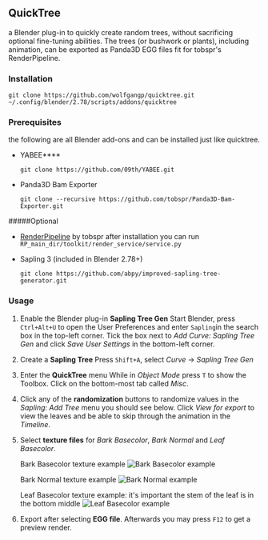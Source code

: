 ## QuickTree

a Blender plug-in to quickly create random trees, without sacrificing optional fine-tuning abilities. The trees (or bushwork or plants), including animation, can be exported as Panda3D EGG files fit for tobspr's RenderPipeline.

### Installation

`git clone https://github.com/wolfgangp/quicktree.git ~/.config/blender/2.78/scripts/addons/quicktree`

### Prerequisites

the following are all Blender add-ons and can be installed just like quicktree.

- YABEE****

	`git clone https://github.com/09th/YABEE.git`

- Panda3D Bam Exporter

	`git clone --recursive https://github.com/tobspr/Panda3D-Bam-Exporter.git`

#####Optional

- [RenderPipeline](https://github.com/tobspr/RenderPipeline/wiki/Getting%20Started) by tobspr
	after installation you can run `RP_main_dir/toolkit/render_service/service.py` 

- Sapling 3 (included in Blender 2.78+)

	`git clone https://github.com/abpy/improved-sapling-tree-generator.git`
	
### Usage

1. Enable the Blender plug-in **Sapling Tree Gen**
	Start Blender, press `Ctrl+Alt+U` to open the User Preferences and enter `Sapling`in the search box in the top-left corner. Tick the box next to *Add Curve: Sapling Tree Gen* and click *Save User Settings* in the bottom-left corner.

2. Create a **Sapling Tree**
	Press `Shift+A`, select *Curve* -> *Sapling Tree Gen*

3. Enter the **QuickTree** menu
	While in *Object Mode* press `T` to show the Toolbox. Click on the bottom-most tab called *Misc*.
	
4. Click any of the **randomization** buttons to randomize values in the *Sapling: Add Tree* menu you should see below. Click *View for export* to view the leaves and be able to skip through the animation in the *Timeline*. 

5. Select **texture files** for *Bark Basecolor*, *Bark Normal* and *Leaf Basecolor*.

	Bark Basecolor texture example
	![Bark Basecolor example](http://imgur.com/fbrqdET)
	
	Bark Normal texture example
	![Bark Normal example](http://imgur.com/ZVAOUSU)

	Leaf Basecolor texture example: it's important the stem of the leaf is in the bottom middle
	![Leaf Basecolor example](http://imgur.com/cYMdcNC) 

6. Export after selecting **EGG file**. Afterwards you may press `F12` to get a preview render.